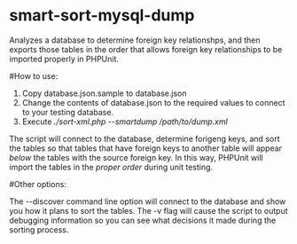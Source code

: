 # smart-sort-mysql-dump
Analyzes a database to determine foreign key relationshps, and then exports those tables in the order that allows foreign key relationships to be imported properly in PHPUnit.

#How to use:

1. Copy database.json.sample to database.json
2. Change the contents of database.json to the required values to connect to your testing database.
3. Execute *./sort-xml.php --smartdump /path/to/dump.xml*

The script will connect to the database, determine forigeng keys, and sort the
tables so that tables that have foreign keys to another table will appear
_below_ the tables with the source foreign key. In this way, PHPUnit will
import the tables in the _proper order_ during unit testing.

#Other options:

The --discover command line option will connect to the database and show you how it plans to sort the tables.
The -v flag will cause the script to output debugging information so you can see what decisions it made during the sorting process.

